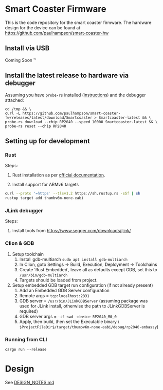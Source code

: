 # Smart Coaster Firmware

This is the code repository for the smart coaster firmware. The hardware design for the device can be found at
https://github.com/paulhampson/smart-coaster-hw

## Install via USB

Coming Soon :tm:

## Install the latest release to hardware via debugger

Assuming you have `probe-rs` installed ([instructions](https://probe.rs/docs/getting-started/installation/)) and the
debugger attached:

```aiignore
cd /tmp && \
curl -L https://github.com/paulhampson/smart-coaster-fw/releases/latest/download/Smartcoaster > Smartcoaster-latest && \
probe-rs download --chip RP2040 --speed 10000 Smartcoaster-latest && \
probe-rs reset --chip RP2040
```

## Setting up for development

### Rust

Steps:

1. Rust installation as per [official documentation](https://doc.rust-lang.org/book/ch01-01-installation.html).

2. Install support for ARMv6 targets

```bash
curl --proto '=https' --tlsv1.2 https://sh.rustup.rs -sSf | sh
rustup target add thumbv6m-none-eabi
```

### JLink debugger

Steps:

1. Install tools from https://www.segger.com/downloads/jlink/

### Clion & GDB

1. Setup toolchain
    1. Install gdb-multiarch `sudo apt install gdb-multiarch`
    2. In Clion, goto Settings -> Build, Execution, Deployment -> Toolchains
    3. Create 'Rust Embedded', leave all as defaults except GDB, set this to `/usr/bin/gdb-multiarch`
    4. Targets should be loaded from project.
2. Setup embedded GDB target run configuration (if not already present)
    1. Add an Embedded GDB Server configuration
    2. Remote args = `tcp:localhost:2331`
    3. GDB server = `/usr/bin/JLinkGDBServer` (assuming package was used for JLink install, otherwise the path to
       JLinkGDBServer is required)
    4. GDB server args = `-if swd -device RP2040_M0_0`
    5. Apply, then build, then set the Executable binary (
       `$ProjectFileDir$/target/thumbv6m-none-eabi/debug/rp2040-embassy`)

### Running from CLI

```aiignore
cargo run --release
```

# Design

See [DESIGN_NOTES.md](DESIGN_NOTES.md)
